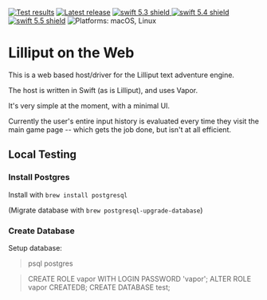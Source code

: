 [comment]: <> (Header Generated by ActionStatus 2.0.5 - 461)

[![Test results][tests shield]][actions] [![Latest release][release shield]][releases] [![swift 5.3 shield] ![swift 5.4 shield] ![swift 5.5 shield]][swift] ![Platforms: macOS, Linux][platforms shield]

[release shield]: https://img.shields.io/github/v/release/elegantchaos/LilliputWeb
[platforms shield]: https://img.shields.io/badge/platforms-macOS_Linux-lightgrey.svg?style=flat "macOS, Linux"
[tests shield]: https://github.com/elegantchaos/LilliputWeb/workflows/Tests/badge.svg
[swift 5.3 shield]: https://img.shields.io/badge/swift-5.3-F05138.svg "Swift 5.3"
[swift 5.4 shield]: https://img.shields.io/badge/swift-5.4-F05138.svg "Swift 5.4"
[swift 5.5 shield]: https://img.shields.io/badge/swift-5.5-F05138.svg "Swift 5.5"

[swift]: https://swift.org
[releases]: https://github.com/elegantchaos/LilliputWeb/releases
[actions]: https://github.com/elegantchaos/LilliputWeb/actions

[comment]: <> (End of ActionStatus Header)

# Lilliput on the Web

This is a web based host/driver for the Lilliput text adventure engine.

The host is written in Swift (as is Lilliput), and uses Vapor.

It's very simple at the moment, with a minimal UI.

Currently the user's entire input history is evaluated every time they visit the main game page -- which gets the job done, but isn't at all efficient.


## Local Testing

### Install Postgres

Install with `brew install postgresql`

(Migrate database with `brew postgresql-upgrade-database`)

### Create Database 

Setup database:

> psql postgres

> CREATE ROLE vapor WITH LOGIN PASSWORD 'vapor';
> ALTER ROLE vapor CREATEDB;
> CREATE DATABASE test;
